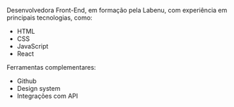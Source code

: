 Desenvolvedora Front-End, em formação pela Labenu, com experiência em principais tecnologias, como:
- HTML
- CSS
- JavaScript
- React

Ferramentas complementares:
- Github
- Design system 
- Integrações com API

